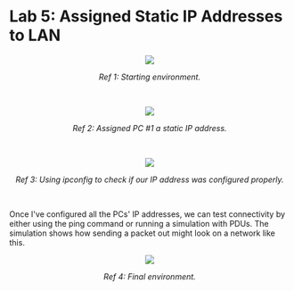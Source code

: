 # Lab 5: Assigned Static IP Addresses to LAN
<p align="center"><img src="https://i.imgur.com/zp2e3L1.png"></p>
<p align="center"><i>Ref 1: Starting environment.</i></p>
<br>

<p align="center"><img src="https://i.imgur.com/m4p9bGF.png"></p>
<p align="center"><i>Ref 2: Assigned PC #1 a static IP address.</i></p>
<br>

<p align="center"><img src="https://i.imgur.com/YImNNlX.png"></p>
<p align="center"><i>Ref 3: Using ipconfig to check if our IP address was configured properly.</i></p>
<br>

Once I've configured all the PCs' IP addresses, we can test connectivity by either using the ping command or running a simulation with PDUs. The simulation shows how sending a packet out might look on a network like this.

<p align="center"><img src="https://i.imgur.com/3ElT8ls.png"></p>
<p align="center"><i>Ref 4: Final environment.</i></p>
<br>
